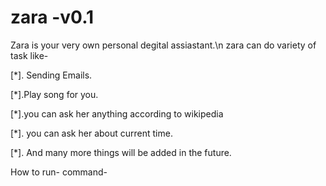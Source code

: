 # zara -v0.1
Zara is your very own  personal degital assiastant.\n
zara can do variety of task like-

[*]. Sending Emails.

[*].Play song for you.

[*].you can ask her anything according to wikipedia

[*]. you can ask her about current time.

[*]. And many more things will be added  in the future.

How to run-
command- 
<py zara.py>
